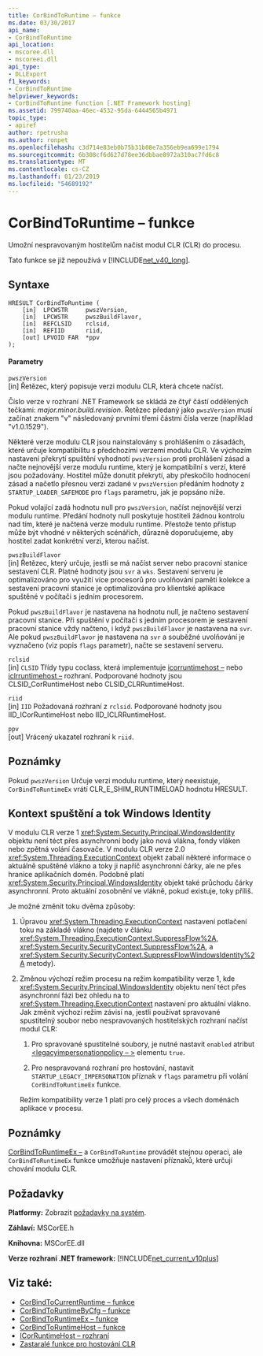 ```yaml
---
title: CorBindToRuntime – funkce
ms.date: 03/30/2017
api_name:
- CorBindToRuntime
api_location:
- mscoree.dll
- mscoreei.dll
api_type:
- DLLExport
f1_keywords:
- CorBindToRuntime
helpviewer_keywords:
- CorBindToRuntime function [.NET Framework hosting]
ms.assetid: 799740aa-46ec-4532-95da-6444565b4971
topic_type:
- apiref
author: rpetrusha
ms.author: ronpet
ms.openlocfilehash: c3d714e83eb0b75b31b08e7a356eb9ea699e1794
ms.sourcegitcommit: 6b308cf6d627d78ee36dbbae8972a310ac7fd6c8
ms.translationtype: MT
ms.contentlocale: cs-CZ
ms.lasthandoff: 01/23/2019
ms.locfileid: "54689192"
---
```

# <a name="corbindtoruntime-function"></a>CorBindToRuntime – funkce
Umožní nespravovaným hostitelům načíst modul CLR (CLR) do procesu.  
  
 Tato funkce se již nepoužívá v [!INCLUDE[net_v40_long](../../../../includes/net-v40-long-md.md)].  
  
## <a name="syntax"></a>Syntaxe  
  
```  
HRESULT CorBindToRuntime (  
    [in]  LPCWSTR     pwszVersion,   
    [in]  LPCWSTR     pwszBuildFlavor,   
    [in]  REFCLSID    rclsid,   
    [in]  REFIID      riid,   
    [out] LPVOID FAR  *ppv  
);  
```  
  
#### <a name="parameters"></a>Parametry  
 `pwszVersion`  
 [in] Řetězec, který popisuje verzi modulu CLR, která chcete načíst.  
  
 Číslo verze v rozhraní .NET Framework se skládá ze čtyř částí oddělených tečkami: *major.minor.build.revision*. Řetězec předaný jako `pwszVersion` musí začínat znakem "v" následovaný prvními třemi částmi čísla verze (například "v1.0.1529").  
  
 Některé verze modulu CLR jsou nainstalovány s prohlášením o zásadách, které určuje kompatibilitu s předchozími verzemi modulu CLR. Ve výchozím nastavení překrytí spuštění vyhodnotí `pwszVersion` proti prohlášení zásad a načte nejnovější verze modulu runtime, který je kompatibilní s verzí, které jsou požadovány. Hostitel může donutit překrytí, aby přeskočilo hodnocení zásad a načetlo přesnou verzi zadané v `pwszVersion` předáním hodnoty z `STARTUP_LOADER_SAFEMODE` pro `flags` parametru, jak je popsáno níže.  
  
 Pokud volající zadá hodnotu null pro `pwszVersion`, načíst nejnovější verzi modulu runtime. Předání hodnoty null poskytuje hostiteli žádnou kontrolu nad tím, které je načtená verze modulu runtime. Přestože tento přístup může být vhodné v některých scénářích, důrazně doporučujeme, aby hostitel zadat konkrétní verzi, kterou načíst.  
  
 `pwszBuildFlavor`  
 [in] Řetězec, který určuje, jestli se má načíst server nebo pracovní stanice sestavení CLR. Platné hodnoty jsou `svr` a `wks`. Sestavení serveru je optimalizováno pro využití více procesorů pro uvolňování paměti kolekce a sestavení pracovní stanice je optimalizována pro klientské aplikace spuštěné v počítači s jedním procesorem.  
  
 Pokud `pwszBuildFlavor` je nastavena na hodnotu null, je načteno sestavení pracovní stanice. Při spuštění v počítači s jedním procesorem je sestavení pracovní stanice vždy načteno, i když `pwszBuildFlavor` je nastavena na `svr`. Ale pokud `pwszBuildFlavor` je nastavena na `svr` a souběžné uvolňování je vyznačeno (viz popis `flags` parametr), načte se sestavení serveru.  
  
 `rclsid`  
 [in] `CLSID` Třídy typu coclass, která implementuje [icorruntimehost –](../../../../docs/framework/unmanaged-api/hosting/icorruntimehost-interface.md) nebo [iclrruntimehost –](../../../../docs/framework/unmanaged-api/hosting/iclrruntimehost-interface.md) rozhraní. Podporované hodnoty jsou CLSID_CorRuntimeHost nebo CLSID_CLRRuntimeHost.  
  
 `riid`  
 [in] `IID` Požadovaná rozhraní z `rclsid`. Podporované hodnoty jsou IID_ICorRuntimeHost nebo IID_ICLRRuntimeHost.  
  
 `ppv`  
 [out] Vrácený ukazatel rozhraní k `riid`.  
  
## <a name="remarks"></a>Poznámky  
 Pokud `pwszVersion` Určuje verzi modulu runtime, který neexistuje, `CorBindToRuntimeEx` vrátí CLR_E_SHIM_RUNTIMELOAD hodnotu HRESULT.  
  
## <a name="execution-context-and-flow-of-windows-identity"></a>Kontext spuštění a tok Windows Identity  
 V modulu CLR verze 1 <xref:System.Security.Principal.WindowsIdentity> objektu není téct přes asynchronní body jako nová vlákna, fondy vláken nebo zpětná volání časovače. V modulu CLR verze 2.0 <xref:System.Threading.ExecutionContext> objekt zabalí některé informace o aktuálně spuštěné vlákno a toky ji napříč asynchronní čárky, ale ne přes hranice aplikačních domén. Podobně platí <xref:System.Security.Principal.WindowsIdentity> objekt také průchodu čárky asynchronní. Proto aktuální zosobnění ve vlákně, pokud existuje, toky příliš.  
  
 Je možné změnit toku dvěma způsoby:  
  
1.  Úpravou <xref:System.Threading.ExecutionContext> nastavení potlačení toku na základě vlákno (najdete v článku <xref:System.Threading.ExecutionContext.SuppressFlow%2A>, <xref:System.Security.SecurityContext.SuppressFlow%2A>, a <xref:System.Security.SecurityContext.SuppressFlowWindowsIdentity%2A> metody).  
  
2.  Změnou výchozí režim procesu na režim kompatibility verze 1, kde <xref:System.Security.Principal.WindowsIdentity> objektu není téct přes asynchronní fázi bez ohledu na to <xref:System.Threading.ExecutionContext> nastavení pro aktuální vlákno. Jak změnit výchozí režim závisí na, jestli používat spravované spustitelný soubor nebo nespravovaných hostitelských rozhraní načíst modul CLR:  
  
    1.  Pro spravované spustitelné soubory, je nutné nastavit `enabled` atribut [ \<legacyimpersonationpolicy – >](../../../../docs/framework/configure-apps/file-schema/runtime/legacyimpersonationpolicy-element.md) elementu `true`.  
  
    2.  Pro nespravovaná rozhraní pro hostování, nastavit `STARTUP_LEGACY_IMPERSONATION` příznak v `flags` parametru při volání `CorBindToRuntimeEx` funkce.  
  
     Režim kompatibility verze 1 platí pro celý proces a všech doménách aplikace v procesu.  
  
## <a name="remarks"></a>Poznámky  
 [CorBindToRuntimeEx –](../../../../docs/framework/unmanaged-api/hosting/corbindtoruntimeex-function.md) a `CorBindToRuntime` provádět stejnou operaci, ale `CorBindToRuntimeEx` funkce umožňuje nastavení příznaků, které určují chování modulu CLR.  
  
## <a name="requirements"></a>Požadavky  
 **Platformy:** Zobrazit [požadavky na systém](../../../../docs/framework/get-started/system-requirements.md).  
  
 **Záhlaví:** MSCorEE.h  
  
 **Knihovna:** MSCorEE.dll  
  
 **Verze rozhraní .NET framework:** [!INCLUDE[net_current_v10plus](../../../../includes/net-current-v10plus-md.md)]  
  
## <a name="see-also"></a>Viz také:
- [CorBindToCurrentRuntime – funkce](../../../../docs/framework/unmanaged-api/hosting/corbindtocurrentruntime-function.md)
- [CorBindToRuntimeByCfg – funkce](../../../../docs/framework/unmanaged-api/hosting/corbindtoruntimebycfg-function.md)
- [CorBindToRuntimeEx – funkce](../../../../docs/framework/unmanaged-api/hosting/corbindtoruntimeex-function.md)
- [CorBindToRuntimeHost – funkce](../../../../docs/framework/unmanaged-api/hosting/corbindtoruntimehost-function.md)
- [ICorRuntimeHost – rozhraní](../../../../docs/framework/unmanaged-api/hosting/icorruntimehost-interface.md)
- [Zastaralé funkce pro hostování CLR](../../../../docs/framework/unmanaged-api/hosting/deprecated-clr-hosting-functions.md)
